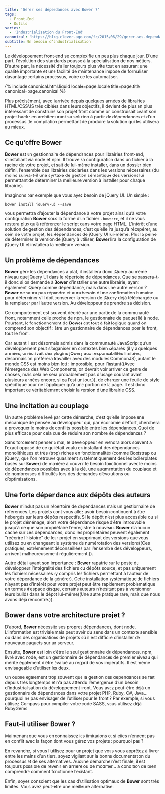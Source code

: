 ```yaml
---
title: 'Gérer ses dépendances avec Bower ?'
tags:
  - Front-End
  - Outils
series:
  - 'Industrialisation du Front-End'
canonical: 'https://blog.clever-age.com/fr/2015/06/29/gerer-ses-dependances-avec-bower/'
subtitle: Un besoin d’industrialisation
---
```


Le développement <span lang="en">front-end</span> se complexifie un peu plus
chaque jour. D’une part, l’évolution des standards pousse à la spécialisation de
nos métiers. D’autre part, la nécessité d’aller toujours plus vite tout en
assurant une qualité importante et une facilité de maintenance impose de
formaliser davantage certains processus, voire de les automatiser.

<!-- more -->

{% include canonical.html.liquid
    locale=page.locale
    title=page.title
    canonical=page.canonical
%}

Plus précisément, avec l’arrivée depuis quelques années de librairies
HTML/CSS/JS très ciblées dans leurs objectifs, il devient de plus en plus
intéressant de construire son projet <span lang="en">front</span> comme on
construisait avant son projet <span lang="en">back</span> : en architecturant sa
solution à partir de dépendances et d’un processus de compilation permettant de
produire la solution qui les utilisera au mieux.

## Ce qu’offre Bower

<strong>Bower</strong> est un gestionnaire de dépendances pour librairies
<span lang="en">front-end</span>, s’installant via <span lang="en">node</span>
et <span lang="en">npm</span>. Il trouve sa configuration dans un fichier à la
racine de votre projet, et sait de lui-même installer, dans un dossier bien
défini, l’ensemble des librairies déclarées dans les versions nécessaires (du
moins suivra-t-il une syntaxe de gestion sémantique des versions lui permettant
de déterminer la meilleure version à installer pour chaque librairie).

Imaginons par exemple que vous ayez besoin de <span lang="en">jQuery UI</span>.
Un simple :

<pre><code class="bash">bower install jquery-ui --save</code></pre>

vous permettra d’ajouter la dépendance à votre projet ainsi qu’à votre
configuration <strong>Bower</strong> sous la forme d’un fichier
<code>.bowerrc</code>, et il ne vous restera plus qu’à référencer le script dans
votre page HTML. L’intérêt d’une solution de gestion des dépendances, c’est
qu’elle ira jusqu’à récupérer, au sein de votre projet, les dépendances de
<span lang="en">jQuery UI</span> lui-même. Plus la peine de déterminer la
version de <span lang="en">jQuery</span> à utiliser, <strong>Bower</strong> lira
la configuration de <span lang="en">jQuery UI</span> et installera la meilleure
version.

## Un problème de dépendances

<strong>Bower</strong> gère les dépendances à plat, il installera donc
<span lang="en">jQuery</span> au même niveau que <span lang="en">jQuery
UI</span> dans le répertoire de dépendances. Que se passera-t-il donc si on
demande à <strong>Bower</strong> d’installer une autre librairie, ayant
également <span lang="en">jQuery</span> comme dépendance, mais dans une autre
version ? <strong>Bower</strong> ne saura pas répondre et aura besoin d’une
confirmation humaine pour déterminer s’il doit conserver la version de
<span lang="en">jQuery</span> déjà téléchargée ou la remplacer par l’autre
version. Au développeur de prendre sa décision.

Ce comportement est souvent décrié par une partie de la communauté
<span lang="en">front</span>, notamment celle proche de
<span lang="en">npm</span>, le gestionnaire de paquet lié à
<span lang="en">node</span>. Pourtant, le fonctionnement de
<strong>Bower</strong> est tout à fait logique quand on comprend son objectif :
être un gestionnaire de dépendances pour le <span lang="en">front</span>, tout
le <span lang="en">front</span>.

Car autant il est désormais admis dans la communauté
<span lang="en">JavaScript</span> qu’un développement peut s’organiser en
contextes bien séparés (il y a quelques années, on écrivait des plugins
<span lang="en">jQuery</span> aux responsabilités limitées, désormais on
préférera travailler avec des modules CommonJS), autant le monde CSS est moins
bien loti : impossible, pour l’instant((Avec l’émergence des <span lang="en">Web
Components</span>, on devrait voir arriver ce genre de choses, mais cela ne sera
probablement pas d’usage courant avant plusieurs années encore, si ça l’est un
jour.)), de charger une feuille de style spécifique pour ne l’appliquer qu’à une
portion de la page. Il est donc important de véritablement choisir la version
d’une librairie CSS.

## Une incitation au couplage

Un autre problème levé par cette démarche, c’est qu’elle impose une mécanique de
pensée au développeur qui, par économie d’effort, cherchera à provoquer le moins
de conflits possible entre les dépendances. Quoi de plus efficace pour cela que
de réduire son nombre de dépendances ?

Sans forcément penser à mal, le développeur en viendra alors souvent à l’exact
opposé de ce qui était voulu en installant des dépendances monolithiques et très
(trop) riches en fonctionnalités (comme <span lang="en">Bootstrap</span> ou
<span lang="en">jQuery</span>, que l'on retrouve quasiment systématiquement des
les <span lang="en">boilerplates</span> basés sur <strong>Bower</strong>) de
manière à couvrir le besoin fonctionnel avec le moins de dépendances possibles
avec à la clé, une augmentation du couplage et de nombreuses difficultés lors
des demandes d’évolutions ou d’optimisations.

## Une forte dépendance aux dépôts des auteurs

<strong>Bower</strong> n’inclut pas un répertoire de dépendances mais un
gestionnaire de références. Les projets dont vous allez avoir besoin continuent
à être hébergés sur leurs dépôts respectifs. Si le dépôt n’est plus accessible
ou si le projet déménage, alors votre dépendance risque d’être introuvable
jusqu’à ce que son propriétaire l’enregistre à nouveau. <strong>Bower</strong>
n’a aucun cache sur ces dépendances, donc les propriétaires peuvent également
"réécrire l’histoire" de leur projet en supprimant des versions que vous
utilisez ou en changeant le système de numérotation des versions((Ces pratiques,
extrêmement déconseillées par l’ensemble des développeurs, arrivent
malheureusement régulièrement.)).

Autre détail ayant son importance : <strong>Bower</strong> rapatrie sur le poste
du développeur l’intégralité des fichiers du dépôts source, et pas uniquement
les fichiers nécessaires (y compris les fichiers permettant à l’auteur de votre
dépendance de la générer). Cette installation systématique de fichiers n’ayant
pas d’intérêt pour votre projet peut être rapidement problématique en termes
d’espace disque, certains auteurs n’hésitant pas à versionner leurs builds dans
le dépot lui-même((Une autre pratique rare, mais que nous avons déjà
rencontré.)).

## Bower dans votre architecture projet ?

D’abord, <strong>Bower</strong> nécessite ses propres dépendances, dont
<span lang="en">node</span>. L’information est triviale mais peut avoir du sens
dans un contexte sensible ou dans des organisations de projets où il est
difficile d’installer de nouveaux paquets sur un serveur.

Ensuite, <strong>Bower</strong> est loin d’être le seul gestionnaire de
dépendances. <span lang="en">npm</span>, livré avec <span lang="en">node</span>,
est un gestionnaire de dépendances de premier niveau qui mérite également d’être
évalué au regard de vos impératifs. Il est même envisageable d’utiliser les
deux.

On oublie également trop souvent que la gestion des dépendances se fait depuis
très longtemps et n’a pas attendu l’émergence d’un besoin d’industrialisation du
développement <span lang="en">front</span>. Vous avez peut-être déjà un
gestionnaire de dépendances dans votre projet <span lang="en">PHP</span>,
<span lang="en">Ruby</span>, <span lang="en">C#</span>,
<span lang="en">Java</span>… pourquoi ne pas envisager de l’utiliser pour le
<span lang="en">front</span> ? Par exemple, si vous utilisez Compass pour
compiler votre code SASS, vous utilisez déjà <span lang="en">RubyGems</span>.

## Faut-il utiliser <strong>Bower</strong> ?

Maintenant que vous en connaissez les limitations et si elles n’entrent pas en
conflit avec la façon dont vous gérez vos projets : pourquoi pas ?

En revanche, si vous l’utilisez pour un projet que vous vous apprêtez à livrer
entre les mains d’un tiers, soyez vigilant sur la bonne documentation du
processus et de ses alternatives. Aucune démarche n’est finale, il est toujours
possible de revenir en arrière ou de modifier… à condition de bien comprendre
comment fonctionne l’existant.

Enfin, soyez conscient que les cas d’utilisation optimaux de
<strong>Bower</strong> sont très limités. Vous avez peut-être une meilleure
alternative.
